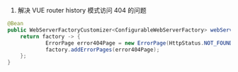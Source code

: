 1. 解决 VUE router history 模式访问 404 的问题

```java
@Bean
public WebServerFactoryCustomizer<ConfigurableWebServerFactory> webServerFactoryCustomizer() {
	return factory -> {
            ErrorPage error404Page = new ErrorPage(HttpStatus.NOT_FOUND, "/index.html");
            factory.addErrorPages(error404Page);
    };
}
```



